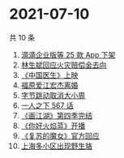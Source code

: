 # 2021-07-10

共 10 条

<!-- BEGIN -->
<!-- 最后更新时间 Sat Jul 10 2021 07:06:50 GMT+0800 (China Standard Time) -->

1. [滴滴企业版等 25 款 App 下架](https://www.zhihu.com/search?q=滴滴)
2. [林生斌回应火灾赔偿金去向](https://www.zhihu.com/search?q=林生斌)
3. [《中国医生》上映](https://www.zhihu.com/search?q=中国医生)
4. [福原爱江宏杰离婚](https://www.zhihu.com/search?q=福原爱)
5. [字节跳动取消大小周](https://www.zhihu.com/search?q=字节跳动)
6. [一人之下 567 话](https://www.zhihu.com/search?q=一人之下)
7. [《画江湖》第四季完结](https://www.zhihu.com/search?q=画江湖之不良人)
8. [《你好火焰蓝》开播](https://www.zhihu.com/search?q=你好火焰蓝)
9. [《复苏的魔女》官方回应](https://www.zhihu.com/search?q=复苏的魔女)
10. [上海多小区出现野生貉](https://www.zhihu.com/search?q=野生貉)

<!-- END -->
